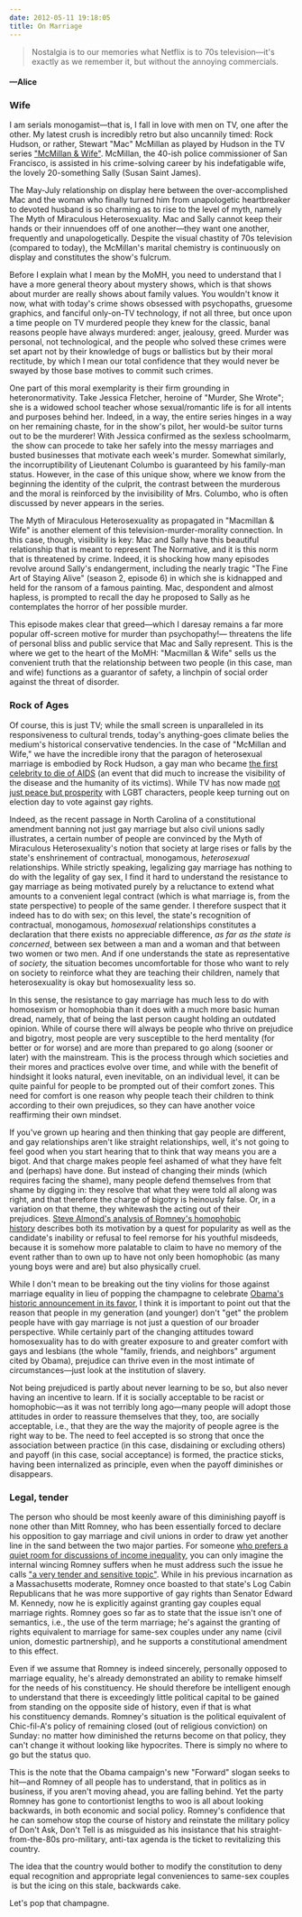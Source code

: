 ```yaml
---
date: 2012-05-11 19:18:05
title: On Marriage
---
```


> Nostalgia is to our memories what Netflix is to 70s television—it's exactly as we remember it, but without the annoying commercials. 
#### —Alice

### Wife
I am serials monogamist—that is, I fall in love with men on TV, one after the other. My latest crush is incredibly retro but also uncannily timed: Rock Hudson, or rather, Stewart "Mac" McMillan as played by Hudson in the TV series ["McMillan &amp; Wife"](http://en.wikipedia.org/wiki/McMillan_%26_Wife). McMillan, the 40-ish police commissioner of San Francisco, is assisted in his crime-solving career by his indefatigable wife, the lovely 20-something Sally (Susan Saint James).

The May-July relationship on display here between the over-accomplished Mac and the woman who finally turned him from unapologetic heartbreaker to devoted husband is so charming as to rise to the level of myth, namely The Myth of Miraculous Heterosexuality. Mac and Sally cannot keep their hands or their innuendoes off of one another—they want one another, frequently <!--more-->and unapologetically. Despite the visual chastity of 70s television (compared to today), the McMillan's marital chemistry is continuously on display and constitutes the show's fulcrum.

Before I explain what I mean by the MoMH, you need to understand that I have a more general theory about mystery shows, which is that shows about murder are really shows about family values. You wouldn't know it now, what with today's crime shows obsessed with psychopaths, gruesome graphics, and fanciful only-on-TV technology, if not all three, but once upon a time people on TV murdered people they knew for the classic, banal reasons people have always murdered: anger, jealousy, greed. Murder was personal, not technological, and the people who solved these crimes were set apart not by their knowledge of bugs or ballistics but by their moral rectitude, by which I mean our total confidence that they would never be swayed by those base motives to commit such crimes.

One part of this moral exemplarity is their firm grounding in heteronormativity. Take Jessica Fletcher, heroine of "Murder, She Wrote"; she is a widowed school teacher whose sexual/romantic life is for all intents and purposes behind her. Indeed, in a way, the entire series hinges in a way on her remaining chaste, for in the show's pilot, her would-be suitor turns out to be the murderer! With Jessica confirmed as the sexless schoolmarm,  the show can procede to take her safely into the messy marriages and busted businesses that motivate each week's murder. Somewhat similarly, the incorruptibility of Lieutenant Columbo is guaranteed by his family-man status. However, in the case of this unique show, where we know from the beginning the identity of the culprit, the contrast between the murderous and the moral is reinforced by the invisibility of Mrs. Columbo, who is often discussed by never appears in the series.

The Myth of Miraculous Heterosexuality as propagated in "Macmillan &amp; Wife" is another element of this television-murder-morality connection. In this case, though, visibility is key: Mac and Sally have this beautiful relationship that is meant to represent The Normative, and it is this norm that is threatened by crime. Indeed, it is shocking how many episodes revolve around Sally's endangerment, including the nearly tragic "The Fine Art of Staying Alive" (season 2, episode 6) in which she is kidnapped and held for the ransom of a famous painting. Mac, despondent and almost hapless, is prompted to recall the day he proposed to Sally as he contemplates the horror of her possible murder.

This episode makes clear that greed—which I daresay remains a far more popular off-screen motive for murder than psychopathy!— threatens the life of personal bliss and public service that Mac and Sally represent. This is the where we get to the heart of the MoMH: "Macmillan &amp; Wife" sells us the convenient truth that the relationship between two people (in this case, man and wife) functions as a guarantor of safety, a linchpin of social order against the threat of disorder.

### Rock of Ages
Of course, this is just TV; while the small screen is unparalleled in its responsiveness to cultural trends, today's anything-goes climate belies the medium's historical conservative tendencies. In the case of "McMillan and Wife," we have the incredible irony that the paragon of heterosexual marriage is embodied by Rock Hudson, a gay man who became [the first celebrity to die of AIDS](http://en.wikipedia.org/wiki/Rock_Hudson#AIDS_and_death) (an event that did much to increase the visibility of the disease and the humanity of its victims). While TV has now made [not just peace but prosperity](http://blog.nielsen.com/nielsenwire/media_entertainment/the-new-mainstream-28-of-tv-watching-spent-on-lgbt-inclusive-shows/) with LGBT characters, people keep turning out on election day to vote against gay rights.

Indeed, as the recent passage in North Carolina of a constitutional amendment banning not just gay marriage but also civil unions sadly illustrates, a certain number of people are convinced by the Myth of Miraculous Heterosexuality's notion that society at large rises or falls by the state's enshrinement of contractual, monogamous, _heterosexual_ relationships. While strictly speaking, legalizing gay marriage has nothing to do with the legality of gay sex, I find it hard to understand the resistance to gay marriage as being motivated purely by a reluctance to extend what amounts to a convenient legal contract (which is what marriage is, from the state perspective) to people of the same gender. I therefore suspect that it indeed has to do with sex; on this level, the state's recognition of contractual, monogamous, _homosexual_ relationships constitutes a declaration that there exists no appreciable difference, _as far as the state is concerned_, between sex between a man and a woman and that between two women or two men. And if one understands the state as representative of _society,_ the situation becomes uncomfortable for those who want to rely on society to reinforce what they are teaching their children, namely that heterosexuality is okay but homosexuality less so.

In this sense, the resistance to gay marriage has much less to do with homosexism or homophobia than it does with a much more basic human dread, namely, that of being the last person caught holding an outdated opinion. While of course there will always be people who thrive on prejudice and bigotry, most people are very susceptible to the herd mentality (for better or for worse) and are more than prepared to go along (sooner or later) with the mainstream. This is the process through which societies and their mores and practices evolve over time, and while with the benefit of hindsight it looks natural, even inevitable, on an individual level, it can be quite painful for people to be prompted out of their comfort zones. This need for comfort is one reason why people teach their children to think according to their own prejudices, so they can have another voice reaffirming their own mindset.

If you've grown up hearing and then thinking that gay people are different, and gay relationships aren't like straight relationships, well, it's not going to feel good when you start hearing that to think that way means you are a bigot. And that charge makes people feel ashamed of what they have felt and (perhaps) have done. But instead of changing their minds (which requires facing the shame), many people defend themselves from that shame by digging in: they resolve that what they were told all along was right, and that therefore the charge of bigotry is heinously false. Or, in a variation on that theme, they whitewash the acting out of their prejudices. [Steve Almond's analysis of Romney's homophobic history](http://therumpus.net/2012/05/the-week-in-greed-6-to-behave-like-the-fallen-world/) describes both its motivation by a quest for popularity as well as the candidate's inability or refusal to feel remorse for his youthful misdeeds, because it is somehow more palatable to claim to have no memory of the event rather than to own up to have not only been homophobic (as many young boys were and are) but also physically cruel.

While I don't mean to be breaking out the tiny violins for those against marriage equality in lieu of popping the champagne to celebrate [Obama's historic announcement in its favor](http://www.nytimes.com/2012/05/10/us/politics/obama-says-same-sex-marriage-should-be-legal.html), I think it is important to point out that the reason that people in my generation (and younger) don't "get" the problem people have with gay marriage is not just a question of our broader perspective. While certainly part of the changing attitudes toward homosexuality has to do with greater exposure to and greater comfort with gays and lesbians (the whole "family, friends, and neighbors" argument cited by Obama), prejudice can thrive even in the most intimate of circumstances—just look at the institution of slavery.

Not being prejudiced is partly about never learning to be so, but also never having an incentive to learn. If it is socially acceptable to be racist or homophobic—as it was not terribly long ago—many people will adopt those attitudes in order to reassure themselves that they, too, are socially acceptable, i.e., that they are the way the majority of people agree is the right way to be. The need to feel accepted is so strong that once the association between practice (in this case, disdaining or excluding others) and payoff (in this case, social acceptance) is formed, the practice sticks, having been internalized as principle, even when the payoff diminishes or disappears.

### Legal, tender
The person who should be most keenly aware of this diminishing payoff is none other than Mitt Romney, who has been essentially forced to declare his opposition to gay marriage and civil unions in order to draw yet another line in the sand between the two major parties. For someone [who prefers a quiet room for discussions of income inequality](http://takingnote.blogs.nytimes.com/2012/01/11/quiet-rooms-like-the-quiet-car-on-the-acela/), you can only imagine the internal wincing Romney suffers when he must address such the issue he calls ["a very tender and sensitive topic"](http://www.nytimes.com/2012/05/10/us/politics/romney-reaffirms-opposition-to-marriage-or-similar-for-gay-couples.html). While in his previous incarnation as a Massachusetts moderate, Romney once boasted to that state's Log Cabin Republicans that he was more supportive of gay rights than Senator Edward M. Kennedy, now he is explicitly against granting gay couples equal marriage rights. Romney goes so far as to state that the issue isn't one of semantics, i.e., the use of the term marriage; he's against the granting of rights equivalent to marriage for same-sex couples under any name (civil union, domestic partnership), and he supports a constitutional amendment to this effect.

Even if we assume that Romney is indeed sincerely, personally opposed to marriage equality, he's already demonstrated an ability to remake himself for the needs of his constituency. He should therefore be intelligent enough to understand that there is exceedingly little political capital to be gained from standing on the opposite side of history, even if that is what his constituency demands. Romney's situation is the political equivalent of Chic-fil-A's policy of remaining closed (out of religious conviction) on Sunday: no matter how diminished the returns become on that policy, they can't change it without looking like hypocrites. There is simply no where to go but the status quo.

This is the note that the Obama campaign's new "Forward" slogan seeks to hit—and Romney of all people has to understand, that in politics as in business, if you aren't moving ahead, you are falling behind. Yet the party Romney has gone to contortionist lengths to woo is all about looking backwards, in both economic and social policy. Romney's confidence that he can somehow stop the course of history and reinstate the military policy of Don't Ask, Don't Tell is as misguided as his insistance that his straight-from-the-80s pro-military, anti-tax agenda is the ticket to revitalizing this country. 

The idea that the country would bother to modify the constitution to deny equal recognition and appropriate legal conveniences to same-sex couples  is but the icing on this stale, backwards cake.

Let's pop that champagne.
